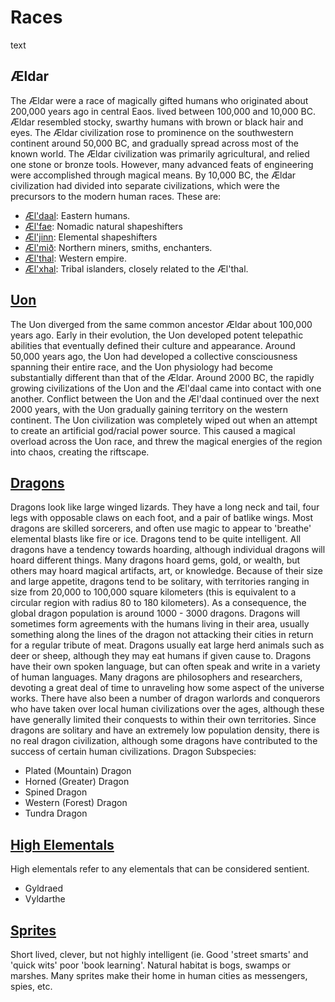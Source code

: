 
# Races

text

## Ældar

The Ældar were a race of magically gifted humans who originated about
200,000 years ago in central Eaos. lived between 100,000 and 10,000 BC.
Ældar resembled stocky, swarthy humans with brown or black hair and
eyes. The Ældar civilization rose to prominence on the southwestern
continent around 50,000 BC, and gradually spread across most of the
known world. The Ældar civilization was primarily agricultural, and
relied one stone or bronze tools. However, many advanced feats of
engineering were accomplished through magical means. By 10,000 BC, the
Ældar civilization had divided into separate civilizations, which were
the precursors to the modern human races. These are:

  * [Æl'daal](./aeldar/aeldaal): Eastern humans.
  * [Æl'fae](./aeldar/aelfae): Nomadic natural shapeshifters
  * [Æl'jinn](./aeldar/aeljinn): Elemental shapeshifters
  * [Æl'mið](./aeldar/aelmidh): Northern miners, smiths, enchanters.
  * [Æl'thal](./aeldar/aelthal): Western empire.
  * [Æl'xhal](./aeldar/aelxhal): Tribal islanders, closely related to the Æl'thal.

## [Uon](./uon)

The Uon diverged from the same common ancestor Ældar about 100,000
years ago. Early in their evolution, the Uon developed potent
telepathic abilities that eventually defined their culture and
appearance. Around 50,000 years ago, the Uon had developed a collective
consciousness spanning their entire race, and the Uon physiology had
become substantially different than that of the Ældar. Around 2000 BC,
the rapidly growing civilizations of the Uon and the Æl'daal came into
contact with one another. Conflict between the Uon and the Æl'daal
continued over the next 2000 years, with the Uon gradually gaining
territory on the western continent. The Uon civilization was completely
wiped out when an attempt to create an artificial god/racial power
source. This caused a magical overload across the Uon race, and threw
the magical energies of the region into chaos, creating the riftscape. 

## [Dragons](./dragons)

Dragons look like large winged lizards. They have a long neck and tail,
four legs with opposable claws on each foot, and a pair of batlike
wings. Most dragons are skilled sorcerers, and often use magic to
appear to 'breathe' elemental blasts like fire or ice. Dragons tend to
be quite intelligent. All dragons have a tendency towards hoarding,
although individual dragons will hoard different things. Many dragons
hoard gems, gold, or wealth, but others may hoard magical artifacts,
art, or knowledge. Because of their size and large appetite, dragons
tend to be solitary, with territories ranging in size from 20,000 to
100,000 square kilometers (this is equivalent to a circular region with
radius 80 to 180 kilometers). As a consequence, the global dragon
population is around 1000 - 3000 dragons. Dragons will sometimes form
agreements with the humans living in their area, usually something
along the lines of the dragon not attacking their cities in return for
a regular tribute of meat. Dragons usually eat large herd animals such
as deer or sheep, although they may eat humans if given cause to.
Dragons have their own spoken language, but can often speak and write
in a variety of human languages. Many dragons are philosophers and
researchers, devoting a great deal of time to unraveling how some
aspect of the universe works. There have also been a number of dragon
warlords and conquerors who have taken over local human civilizations
over the ages, although these have generally limited their conquests to
within their own territories. Since dragons are solitary and have an
extremely low population density, there is no real dragon civilization,
although some dragons have contributed to the success of certain human
civilizations.
Dragon Subspecies:

  * Plated (Mountain) Dragon
  * Horned (Greater) Dragon
  * Spined Dragon
  * Western (Forest) Dragon
  * Tundra Dragon

## [High Elementals](./high_elementals)

High elementals refer to any elementals that can be considered sentient.

  * Gyldraed
  * Vyldarthe

## [Sprites](./sprites)

Short lived, clever, but not highly intelligent (ie. Good 'street
smarts' and 'quick wits' poor 'book learning'. Natural habitat is bogs, swamps or
marshes. Many sprites make their home in human cities as messengers,
spies, etc.


